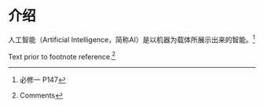 # 介绍

人工智能（Artificial Intelligence，简称AI）是以机器为载体所展示出来的智能。[^1]

[^1]: 必修一 P147



Text prior to footnote reference.[^2]

[^2]: Comments
